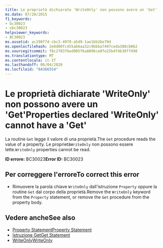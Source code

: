 ```yaml
---
title: Le proprietà dichiarate 'WriteOnly' non possono avere un 'Get'
ms.date: 07/20/2015
f1_keywords:
- bc30023
- vbc30023
helpviewer_keywords:
- BC30023
ms.assetid: ac290f7d-cbc3-4979-a5d9-1ae1bb26e79d
ms.openlocfilehash: 2e8d00fc455ab6aa32c9bbba7497ceda308cb062
ms.sourcegitcommit: f8c270376ed905f6a8896ce0fe25b4f4b38ff498
ms.translationtype: MT
ms.contentlocale: it-IT
ms.lasthandoff: 06/04/2020
ms.locfileid: "84366554"
---
```

# <a name="properties-declared-writeonly-cannot-have-a-get"></a><span data-ttu-id="36b89-102">Le proprietà dichiarate 'WriteOnly' non possono avere un 'Get'</span><span class="sxs-lookup"><span data-stu-id="36b89-102">Properties declared 'WriteOnly' cannot have a 'Get'</span></span>
<span data-ttu-id="36b89-103">La routine `Get` legge il valore di una proprietà.</span><span class="sxs-lookup"><span data-stu-id="36b89-103">The `Get` procedure reads the value of a property.</span></span> <span data-ttu-id="36b89-104">Le proprietà`WriteOnly` non possono essere lette.</span><span class="sxs-lookup"><span data-stu-id="36b89-104">`WriteOnly` properties cannot be read.</span></span>  
  
 <span data-ttu-id="36b89-105">**ID errore:** BC30023</span><span class="sxs-lookup"><span data-stu-id="36b89-105">**Error ID:** BC30023</span></span>  
  
## <a name="to-correct-this-error"></a><span data-ttu-id="36b89-106">Per correggere l'errore</span><span class="sxs-lookup"><span data-stu-id="36b89-106">To correct this error</span></span>  
  
- <span data-ttu-id="36b89-107">Rimuovere la parola chiave `WriteOnly` dall'istruzione `Property` oppure la routine `Get` dal corpo della proprietà.</span><span class="sxs-lookup"><span data-stu-id="36b89-107">Remove the `WriteOnly` keyword from the `Property` statement, or remove the `Get` procedure from the property body.</span></span>  
  
## <a name="see-also"></a><span data-ttu-id="36b89-108">Vedere anche</span><span class="sxs-lookup"><span data-stu-id="36b89-108">See also</span></span>

- [<span data-ttu-id="36b89-109">Property Statement</span><span class="sxs-lookup"><span data-stu-id="36b89-109">Property Statement</span></span>](../language-reference/statements/property-statement.md)
- [<span data-ttu-id="36b89-110">Istruzione Get</span><span class="sxs-lookup"><span data-stu-id="36b89-110">Get Statement</span></span>](../language-reference/statements/get-statement.md)
- [<span data-ttu-id="36b89-111">WriteOnly</span><span class="sxs-lookup"><span data-stu-id="36b89-111">WriteOnly</span></span>](../language-reference/modifiers/writeonly.md)
